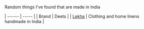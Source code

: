 Random things I've found that are made in India

| ------ | ----- |
| Brand | Deets |
| [Lekha](https://www.shoplekha.com/) | Clothing and home linens handmade in India |
